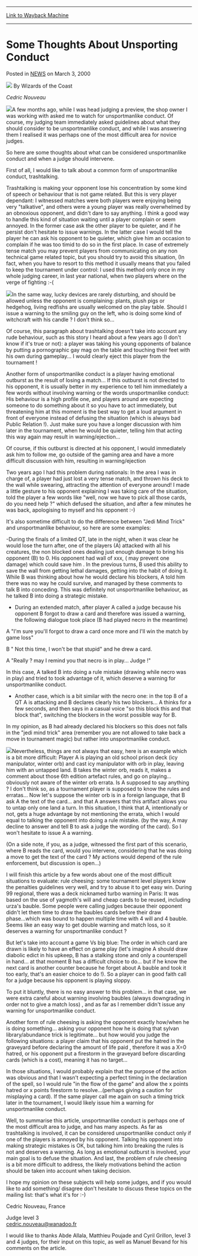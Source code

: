 
---
[Link to Wayback Machine](https://web.archive.org/web/20210501184729/https://magic.wizards.com/en/articles/archive/some-thoughts-about-unsporting-conduct-2000-03-03)

[_metadata_:author]:- "Wizards of the Coast"
[_metadata_:description]:- "Cedric Nouveau A few months ago, while I was head judging a preview, the shop owner I was working with asked me to watch for unsportmanlike conduct. Of course, my judging team immediately asked guidelines about what they should consider to be unsportmanlike conduct, and while I was answering them I realised it was perhaps one of the most difficult area for novice judges. So"
[_metadata_:generator]:- "Drupal 7 (http://drupal.org)"
[_metadata_:node]:- "937566"
[_metadata_:publish_date]:- "2000-03-03"
[_metadata_:source]:- "div-main-content"
[_metadata_:title]:- "Some Thoughts About Unsporting Conduct"
[_metadata_:wayback_capture_timestamp]:- "2021-05-01 18:47:29"
[_metadata_:wayback_raw_url]:- "https://web.archive.org/web/20210501184729id_/https://magic.wizards.com/en/articles/archive/some-thoughts-about-unsporting-conduct-2000-03-03"
[_metadata_:wayback_url]:- "https://magic.wizards.com/en/articles/archive/some-thoughts-about-unsporting-conduct-2000-03-03"
---


Some Thoughts About Unsporting Conduct
======================================



 Posted in [NEWS](/en/articles?source=MX_Nav2020)
 on March 3, 2000 






![](https://media.magic.wizards.com/styles/auth_small/public/images/person/wizards_author.jpg)
By Wizards of the Coast











*Cedric Nouveau*


![](https://media.wizards.com/legacy/dci/judge/jcfiles/images/cedric.jpg)A few months ago, while I was head judging a preview, the shop owner I was working with asked me to watch for unsportmanlike conduct. Of course, my judging team immediately asked guidelines about what they should consider to be unsportmanlike conduct, and while I was answering them I realised it was perhaps one of the most difficult area for novice judges.


So here are some thoughts about what can be considered unsportmanlike conduct and when a judge should intervene.


First of all, I would like to talk about a common form of unsportmanlike conduct, trashtalking.


Trashtalking is making your opponent lose his concentration by some kind of speech or behaviour that is not game related. But this is very player dependant: I witnessed matches were both players were enjoying being very "talkative", and others were a young player was really overwhelmed by an obnoxious opponent, and didn't dare to say anything. I think a good way to handle this kind of situation waiting until a player complain or seem annoyed. In the former case ask the other player to be quieter, and if he persist don't hesitate to issue warnings. In the latter case I would tell the player he can ask his opponent to be quieter, which give him an occasion to complain if he was too timid to do so in the first place. In case of extremely tense match you may prevent players from communicating on any non technical game related topic, but you should try to avoid this situation, (In fact, when you have to resort to this method it usually means that you failed to keep the tournament under control: I used this method only once in my whole judging career, in last year national, when two players where on the verge of fighting :-(


![](https://media.wizards.com/legacy/dci/judge/jcfiles/images/vaudou.jpg)In the same way, lucky devices are rarely disturbing, and should be allowed unless the opponent is complaining: plants, plush pigs or hedgehog, living redfishs are usually welcomed on the play table. Should I issue a warning to the smiling guy on the left, who is doing some kind of witchcraft with his candle ? I don't think so…


Of course, this paragraph about trashtalking doesn't take into account any rude behaviour, such as this story I heard about a few years ago (I don't know if it's true or not): a player was taking his young opponents of balance by putting a pornographic gay mag on the table and touching their feet with his own during gameplay... I would clearly eject this player from the tournament !


Another form of unsportmanlike conduct is a player having emotional outburst as the result of losing a match... If this outburst is not directed to his opponent, it is usually better in my experience to tell him immediately a few words without involving warning or the words unsportmanlike conduct: His behaviour is a high profile one, and players around are expecting someone to do something about it so you have to act immediately, but threatening him at this moment is the best way to get a loud argument in front of everyone instead of defusing the situation (which is always bad Public Relation !). Just make sure you have a longer discussion with him later in the tournament, when he would be quieter, telling him that acting this way again may result in warning/ejection...


Of course, if this outburst is directed at his opponent, I would immediately ask him to follow me, go outside of the gaming area and have a more difficult discussion with him, resulting in warning/ejection


Two years ago I had this problem during nationals: In the area I was in charge of, a player had just lost a very tense match, and thrown his deck to the wall while swearing, attracting the attention of everyone around! I made a little gesture to his opponent explaining I was taking care of the situation, told the player a few words like "well, now we have to pick all those cards, do you need help ?" which defused the situation, and after a few minutes he was back, apologising to myself and his opponent :-)


It's also sometime difficult to do the difference between "Jedi Mind Trick" and unsportmanlike behaviour, so here are some examples:


-During the finals of a limited QT, late in the night, when it was clear he would lose the turn after, one of the players (A) attacked with all his creatures, the non blocked ones dealing just enough damage to bring his opponent (B) to 0. His opponent had wall of xxx, ( may prevent one damage) which could save him . In the previous turns, B used this ability to save the wall from getting lethal damages, getting into the habit of doing it. While B was thinking about how he would declare his blockers, A told him there was no way he could survive, and managed by these comments to talk B into conceding. This was definitely not unsportmanlike behaviour, as he talked B into doing a strategic mistake.


- During an extended match, after player A called a judge because his opponent B forgot to draw a card and therefore was issued a warning, the following dialogue took place (B had played necro in the meantime)


A "I'm sure you'll forgot to draw a card once more and I'll win the match by game loss"


B " Not this time, I won't be that stupid" and he drew a card.


A "Really ? may I remind you that necro is in play... Judge !"


In this case, A talked B into doing a rule mistake (drawing while necro was in play) and tried to took advantage of it, which deserve a warning for unsportmanlike conduct.


- Another case, which is a bit similar with the necro one: in the top 8 of a QT A is attacking and B declares clearly his two blockers... A thinks for a few seconds, and then says in a casual voice "so this block this and that block that", switching the blockers in the worst possible way for B.


In my opinion, as B had already declared his blockers so this does not falls in the "jedi mind trick" area (remember you are not allowed to take back a move in tournament magic) but rather into unsportmanlike conduct.


![](https://media.wizards.com/legacy/dci/judge/jcfiles/images/cartes.jpg)Nevertheless, things are not always that easy, here is an example which is a bit more difficult: Player A is playing an old school prison deck (icy manipulator, winter orb) and cast icy manipulator with orb in play, leaving him with an untapped land. B takes the winter orb, reads it, makes a comment about those 6th edition artefact rules, and go on playing… obviously not aware of the winter orb errata. Is A supposed to say anything ? I don't think so, as a tournament player is supposed to know the rules and erratas… Now let's suppose the winter orb is in a foreign language, that B ask A the text of the card… and that A answers that this artifact allows you to untap only one land a turn. In this situation, I think that A, intentionally or not, gets a huge advantage by not mentioning the errata, which I would equal to talking the opponent into doing a rule mistake. (by the way, A may decline to answer and tell B to ask a judge the wording of the card). So I won't hesitate to issue A a warning.


(On a side note, if you, as a judge, witnessed the first part of this scenario, where B reads the card, would you intervene, considering that he was doing a move to get the text of the card ? My actions would depend of the rule enforcement, but discussion is open…)


I will finish this article by a few words about one of the most difficult situations to evaluate: rule cheesing: some tournament level players know the penalties guidelines very well, and try to abuse it to get easy win. During 99 regional, there was a deck nicknamed turbo warning in Paris: It was based on the use of yagmoth's will and cheap cards to be reused, including urza's bauble. Some people were calling judges because their opponent didn't let them time to draw the baubles cards before their draw phase...which was bound to happen multiple time with 4 will and 4 bauble. Seems like an easy way to get double warning and match loss, so it deserves a warning for unsportmanlike conduct ?


But let's take into account a game Vs big blue: The order in which card are drawn is likely to have an effect on game play (let's imagine A should draw diabolic edict in his upkeep, B has a stalking stone and only a counterspell in hand... at that moment B has a difficult choice to do... but if he know the next card is another counter because he forget about A bauble and took it too early, that's an easier choice to do !). So a player can in good faith call for a judge because his opponent is playing sloppy.


To put it bluntly, there is no easy answer to this problem... in that case, we were extra careful about warning involving baubles (always downgrading in order not to give a match loss) , and as far as I remember didn't issue any warning for unsportmanlike conduct.


Another form of rule cheesing is asking the opponent exactly how/when he is doing something... asking your opponent how he is doing that sylvan library/abundance trick is legitimate... but how would you judge the following situations: a player claim that his opponent put the hatred in the graveyard before declaring the amount of life paid , therefore it was a X=0 hatred, or his opponent put a firestorm in the graveyard before discarding cards (which is a cost), meaning it has no target…


In those situations, I would probably explain that the purpose of the action was obvious and that I wasn't expecting a perfect timing in the declaration of the spell, so I would rule "in the flow of the game" and allow the x points hatred or x points firestorm to resolve…(perhaps giving a caution for misplaying a card). If the same player call me again on such a timing trick later in the tournament, I would likely issue him a warning for unsportmanlike conduct.


Well, to summarise this article, unsportmanlike conduct is perhaps one of the most difficult area to judge, and has many aspects. As far as trashtalking is involved, it can be considered unsportmanlike conduct only if one of the players is annoyed by his opponent. Talking his opponent into making strategic mistakes is OK, but talking him into breaking the rules is not and deserves a warning. As long as emotional outburst is involved, your main goal is to defuse the situation. And last, the problem of rule cheesing is a bit more difficult to address, the likely motivations behind the action should be taken into account when taking decision.


I hope my opinion on these subjects will help some judges, and if you would like to add something/ disagree don't hesitate to discuss these topics on the mailing list: that's what it's for :-)


Cedric Nouveau, France  

Judge level 3  
[cedric.nouveau@wanadoo.fr](mailto:cedric.nouveau@wanadoo.fr)


I would like to thanks Abde Allala, Matthieu Poujade and Cyril Grillon, level 3 and 4 judges, for their input on this topic, as well as Manuel Bevand for his comments on the article.







